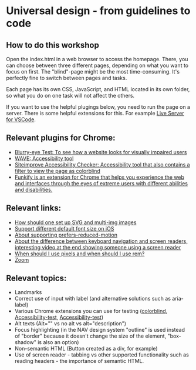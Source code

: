 # Universal design - from guidelines to code

## How to do this workshop

Open the index.html in a web browser to access the homepage. There, you can choose between three different pages, depending on what you want to focus on first. The "blind"-page might be the most time-consuming. It's perfectly fine to switch between pages and tasks.

Each page has its own CSS, JavaScript, and HTML located in its own folder, so what you do on one task will not affect the others.

If you want to use the helpful plugings below, you need to run the page on a server. There is some helpful extensions for this. For example [Live Server for VSCode](https://marketplace.visualstudio.com/items?itemName=ritwickdey.LiveServer).

## Relevant plugins for Chrome:

- [Blurry-eye Test: To see how a website looks for visually impaired users](https://chrome.google.com/webstore/detail/blurry-eye-test/panidpjdcjkdhjamnogampinhbkjdkpo)
- [WAVE: Accessibility tool ](https://chrome.google.com/webstore/detail/wave-evaluation-tool/jbbplnpkjmmeebjpijfedlgcdilocofh)
- [Siteimprove Accessibility Checker: Accessibility tool that also contains a filter to view the page as colorblind](https://chrome.google.com/webstore/detail/siteimprove-accessibility/djcglbmbegflehmbfleechkjhmedcopn?hl=en)
- [Funkify is an extension for Chrome that helps you experience the web and interfaces through the eyes of extreme users with different abilities and disabilities.](https://chromewebstore.google.com/detail/funkify-%E2%80%93-disability-simu/ojcijjdchelkddboickefhnbdpeajdjg?utm_source=Funkify-free-button&utm_medium=Funkify-web&utm_campaign=Premium-web&utm_content=Premium-free-button&fbclid=IwAR3bGQH0XDpObPy2tdTQTQuuSxZo3Bmf1rYAJcNiFYCtJv9J6JZaeN9mQE0)

## Relevant links:

- [How should one set up SVG and multi-img images](https://developer.mozilla.org/en-US/docs/Web/Accessibility/ARIA/Roles/img_role)
- [Support different default font size on iOS](https://dev.to/colingourlay/how-to-support-apple-s-dynamic-text-in-your-web-content-with-css-40c0)
- [About supporting prefers-reduced-motion](https://www.smashingmagazine.com/2021/10/respecting-users-motion-preferences/)
- [About the difference between keyboard navigation and screen readers, interesting video at the end showing someone using a screen reader](https://tink.uk/the-difference-between-keyboard-and-screen-reader-navigation/)
- [When should I use pixels and when should I use rem?](https://www.joshwcomeau.com/css/surprising-truth-about-pixels-and-accessibility/)
- [Zoom](https://www.w3.org/WAI/WCAG21/Understanding/reflow.html)

## Relevant topics:

- Landmarks
- Correct use of input with label (and alternative solutions such as aria-label)
- Various Chrome extensions you can use for testing ([colorblind](https://chrome.google.com/webstore/detail/colorblindly/floniaahmccleoclneebhhmnjgdfijgg?hl=en), [Accessibility-test](https://chrome.google.com/webstore/detail/wave-evaluation-tool/jbbplnpkjmmeebjpijfedlgcdilocofh), [Accessibility-test](https://chrome.google.com/webstore/detail/siteimprove-accessibility/djcglbmbegflehmbfleechkjhmedcopn?hl=en))
- Alt texts (Alt="" vs no alt vs alt="description")
- Focus highlighting (in the NAV design system "outline" is used instead of "border" because it doesn't change the size of the element, "box-shadow" is also an option)
- Non-semantic HTML (Button created as a div, for example)
- Use of screen reader - tabbing vs other supported functionality such as reading headers - the importance of semantic HTML.
